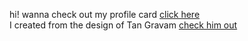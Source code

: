 hi! wanna check out my profile card  [click here](https://b-aragu.github.io/profile-card/)  
I created from the design of Tan Gravam [check him out](https://twitter.com/TanGravam)
